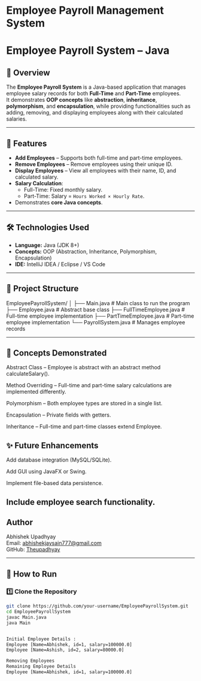 # Employee Payroll Management System
# Employee Payroll System – Java  

## 📌 Overview  
The **Employee Payroll System** is a Java-based application that manages employee salary records for both **Full-Time** and **Part-Time** employees.  
It demonstrates **OOP concepts** like **abstraction**, **inheritance**, **polymorphism**, and **encapsulation**, while providing functionalities such as adding, removing, and displaying employees along with their calculated salaries.  

---

## 🎯 Features  
- **Add Employees** – Supports both full-time and part-time employees.  
- **Remove Employees** – Remove employees using their unique ID.  
- **Display Employees** – View all employees with their name, ID, and calculated salary.  
- **Salary Calculation**:  
  - Full-Time: Fixed monthly salary.  
  - Part-Time: Salary = `Hours Worked × Hourly Rate`.  
- Demonstrates **core Java concepts**.  

---

## 🛠️ Technologies Used  
- **Language:** Java (JDK 8+)  
- **Concepts:** OOP (Abstraction, Inheritance, Polymorphism, Encapsulation)  
- **IDE:** IntelliJ IDEA / Eclipse / VS Code  

---

## 📂 Project Structure  

EmployeePayrollSystem/
│
├── Main.java # Main class to run the program
├── Employee.java # Abstract base class
├── FullTimeEmployee.java # Full-time employee implementation
├── PartTimeEmployee.java # Part-time employee implementation
└── PayrollSystem.java # Manages employee records

---
## 📖 Concepts Demonstrated
Abstract Class – Employee is abstract with an abstract method calculateSalary().

Method Overriding – Full-time and part-time salary calculations are implemented differently.

Polymorphism – Both employee types are stored in a single list.

Encapsulation – Private fields with getters.

Inheritance – Full-time and part-time classes extend Employee.

## ✨ Future Enhancements
Add database integration (MySQL/SQLite).

Add GUI using JavaFX or Swing.

Implement file-based data persistence.

Include employee search functionality.
---

## Author
Abhishek Upadhyay  
Email: abhishekjaysain777@gmail.com  
GitHub: [Theupadhyay](https://github.com/Theupadhyay)  

---

## 🚀 How to Run  

### 1️⃣ Clone the Repository  
```bash
git clone https://github.com/your-username/EmployeePayrollSystem.git
cd EmployeePayrollSystem
javac Main.java
java Main


Initial Employee Details :
Employee [Name=Abhishek, id=1, salary=100000.0]
Employee [Name=Ashish, id=2, salary=80000.0]

Removing Employees
Remaining Employee Details
Employee [Name=Abhishek, id=1, salary=100000.0]




